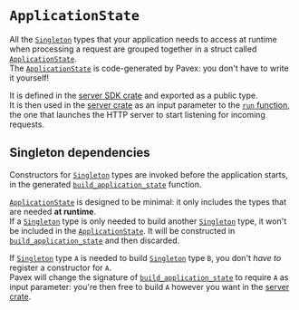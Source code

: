 # `ApplicationState`

All the [`Singleton`][Lifecycle::Singleton] types that your application needs to access at runtime
when processing a request are grouped together in a struct called [`ApplicationState`][ApplicationState].  
The [`ApplicationState`][ApplicationState] is code-generated by Pavex:
you don't have to write it yourself!

It is defined in the [server SDK crate] and exported as a public type.  
It is then used in the [server crate] as an input parameter
to the [`run` function](../../project_structure/index.md#run),
the one that launches the HTTP server to start listening for incoming requests.

## Singleton dependencies

Constructors for [`Singleton`][Lifecycle::Singleton] types are invoked before the application starts,
in the generated [`build_application_state`][build_application_state] function.

[`ApplicationState`][ApplicationState] is designed to be minimal: it only includes the types that are needed **at runtime**.  
If a [`Singleton`][Lifecycle::Singleton] type is only needed to build another [`Singleton`][Lifecycle::Singleton] type,
it won't be included in the [`ApplicationState`][ApplicationState].
It will be constructed in [`build_application_state`][build_application_state] and then discarded.

If [`Singleton`][Lifecycle::Singleton] type `A` is needed to build [`Singleton`][Lifecycle::Singleton] type `B`,
you don't _have to_ register a constructor for `A`.  
Pavex will change the signature of [`build_application_state`][build_application_state] to require `A` as input parameter:
you're then free to build `A` however you want in the [server crate].

[Lifecycle::Singleton]: ../../../api_reference/pavex/blueprint/constructor/enum.Lifecycle.html#variant.Singleton
[build_application_state]: ../../project_structure/index.md#applicationstate
[server crate]: ../../project_structure/index.md#the-server-crate
[ApplicationState]: ../../project_structure/index.md#applicationstate
[server SDK crate]: ../../project_structure/index.md#the-server-sdk
